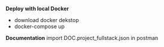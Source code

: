**Deploy with local Docker**
- download docker dekstop
- docker-compose up

**Documentation**
import DOC.project_fullstack.json in postman